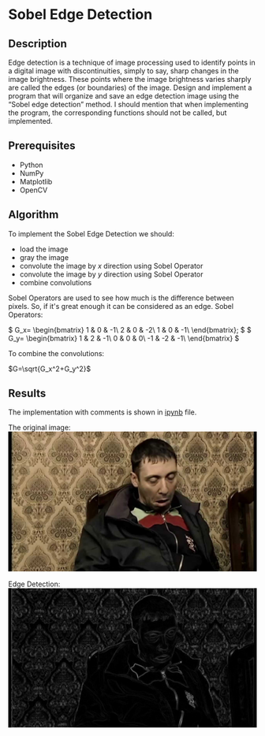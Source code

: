# Sobel Edge Detection
## Description
Edge detection is a technique of image processing used to identify points in a digital image with discontinuities, simply to say, sharp changes in the image brightness. These points where the image brightness varies sharply are called the edges (or boundaries) of the image. Design and implement a program that will organize and save an edge detection image using the “Sobel edge detection” method. I should mention that when implementing the program, the corresponding functions should not be called, but implemented.

## Prerequisites
* Python
* NumPy
* Matplotlib
* OpenCV

## Algorithm
To implement the Sobel Edge Detection we should:

* load the image
* gray the image
* convolute the image by $x$ direction using Sobel Operator
* convolute the image by $y$ direction using Sobel Operator
* combine convolutions

Sobel Operators are used to see how much is the difference between pixels. So, if it's great enough it can be considered as an edge.
Sobel Operators:

$
G_x=
\begin{bmatrix}
1 & 0 & -1\\
2 & 0 & -2\\
1 & 0 & -1\\
\end{bmatrix};
$
$
G_y=
\begin{bmatrix}
1 & 2 & -1\\
0 & 0 & 0\\
-1 & -2 & -1\\
\end{bmatrix}
$

To combine the convolutions:

$G=\sqrt{G_x^2+G_y^2}$

## Results

The implementation with comments is shown in [ipynb](sobel-edge-detection.ipynb) file.

The original image:
![Result](./src/img/image.jpg)

Edge Detection:
![Result](./src/img/image_gradient_mag.jpg)
